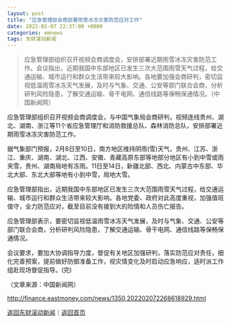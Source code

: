 ```yaml
---
layout: post
title: "应急管理部会商部署雨雪冰冻灾害防范应对工作"
date: 2022-02-07 22:37:00 +0800
categories: emnews
tags: 东财滚动新闻
---
```

> 应急管理部组织召开视频会商调度会，安排部署近期雨雪冰冻灾害防范工作。会议指出，近期我国中东部地区已发生三次大范围雨雪天气过程，给交通运输、城市运行和群众生活带来较大影响。各地要加强会商研判，密切监视低温雨雪冰冻天气发展，及时与气象、交通、公安等部门联合会商，分析研判风险隐患，了解交通运输、骨干电网、通信线路等保畅保通情况。（中国新闻网）

<p>应急管理部组织召开视频会商调度会，与中国气象局会商研判，视频连线贵州、湖北、湖南、浙江等11个省应急管理厅和消防救援总队、森林消防总队，安排部署近期雨雪冰冻灾害防范工作。</p>
 <p>据气象部门预报，2月8日至10日，南方地区维持阴雨(雪)天气，贵州、江苏、浙江、重庆、湖南、湖北、江西、安徽、青藏高原东部等地部分地区有小到中雪或雨夹雪，贵州、湖南局地有冻雨。11日至14日，新疆北部、西北、内蒙古中东部、华北大部、东北大部等地有小到中雪，局地大雪。</p>
 <p>应急管理部指出，近期我国中东部地区已发生三次大范围雨雪天气过程，给交通运输、城市运行和群众生活带来较大影响。各地党委、政府对此高度重视，加强值班值守，全力防范应对，截至目前没有接到大的险情和人员伤亡报告。</p>
 <p>应急管理部表示，要密切监视低温雨雪冰冻天气发展，及时与气象、交通、公安等部门联合会商，分析研判风险隐患，了解交通运输、骨干电网、通信线路等保畅保通情况。</p>
 <p>会议要求，要加大协调指导力度，督促有关地区加强研判，落实防范应对责任，细化完善预案，提前做好防御准备工作，视灾情变化及时启动应急响应，适时派工作组赴现场督促指导。(完)</p><p class="em_media">（文章来源：中国新闻网）</p>

<http://finance.eastmoney.com/news/1350,202202072268618929.html>

[返回东财滚动新闻](//finews.withounder.com/emnews/)｜[返回首页](//finews.withounder.com/)